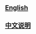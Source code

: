 [English](http://github.com/funny/sync/blob/master/README_EN.md)
---------

[中文说明](http://github.com/funny/sync/blob/master/README_CN.md)
---------